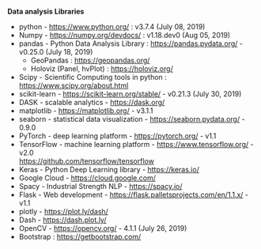 <b> Data analysis Libraries </b>

- python - https://www.python.org/ : v3.7.4 (July 08, 2019)
- Numpy - https://numpy.org/devdocs/ : v1.18.dev0 (Aug 05, 2019)
- pandas - Python Data Analysis Library : https://pandas.pydata.org/ - v0.25.0 (July 18, 2019)
  - GeoPandas : https://geopandas.org/
  - Holoviz (Panel, hvPlot) : https://holoviz.org/
- Scipy - Scientific Computing tools in python : https://www.scipy.org/about.html
- scikit-learn - https://scikit-learn.org/stable/ - v0.21.3 (July 30, 2019)
- DASK - scalable analytics - https://dask.org/
- matplotlib - https://matplotlib.org/ - v3.1.1
- seaborn - statistical data visualization - https://seaborn.pydata.org/ - 0.9.0
- PyTorch - deep learning platform - https://pytorch.org/ - v1.1
- TensorFlow - machine learning platform - https://www.tensorflow.org/ - v2.0 <br>
  https://github.com/tensorflow/tensorflow
- Keras - Python Deep Learning library - https://keras.io/
- Google Cloud - https://cloud.google.com/
- Spacy - Industrial Strength NLP - https://spacy.io/
- Flask - Web development - https://flask.palletsprojects.com/en/1.1.x/ - v1.1
- plotly - https://plot.ly/dash/
- Dash - https://dash.plot.ly/
- OpenCV - https://opencv.org/ - 4.1.1 (July 26, 2019)
- Bootstrap : https://getbootstrap.com/
